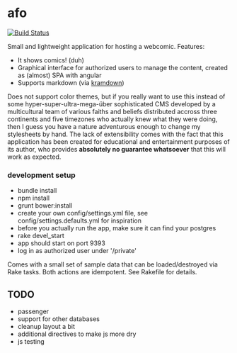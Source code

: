 # afo
[![Build Status](https://travis-ci.org/xprazak2/afo.svg)](https://travis-ci.org/xprazak2/afo)

Small and lightweight application for hosting a webcomic.
Features:
* It shows comics! (duh)
* Graphical interface for authorized users to manage the content, created as (almost) SPA with angular
* Supports markdown (via [kramdown](http://kramdown.gettalong.org/))

Does not support color themes, but if you really want to use this instead of some hyper-super-ultra-mega-über sophisticated CMS developed by a multicultural team of various faiths and beliefs distributed accross three continents and five timezones who actually knew what they were doing, then I guess you have a nature adventurous enough to change my stylesheets by hand. The lack of extensibility comes with the fact that this application has been created for educational and entertainment purposes of its author, who provides __absolutely no guarantee whatsoever__ that this will work as expected.

### development setup
* bundle install
* npm install
* grunt bower:install
* create your own config/settings.yml file, see config/settings.defaults.yml for inspiration
* before you actually run the app, make sure it can find your postgres
* rake devel_start
* app should start on port 9393
* log in as authorized user under '/private'

Comes with a small set of sample data that can be loaded/destroyed via Rake tasks. Both actions are idempotent. See Rakefile for details.

## TODO
* passenger
* support for other databases
* cleanup layout a bit
* additional directives to make js more dry
* js testing
